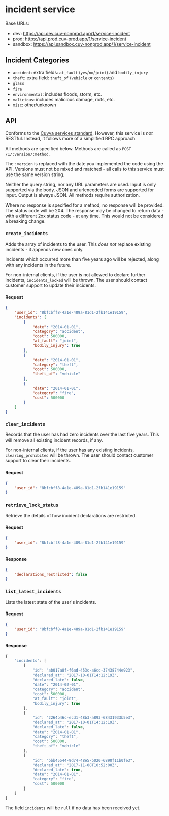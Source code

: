 # incident service

Base URLs:

- dev: https://api.dev.cuv-nonprod.app/1/service-incident
- prod: https://api.prod.cuv-prod.app/1/service-incident
- sandbox: https://api.sandbox.cuv-nonprod.app/1/service-incident

## Incident Categories

- `accident`: extra fields: `at_fault` (`yes`/`no`/`joint`) and `bodily_injury`
- `theft`: extra field: `theft_of` (`vehicle` or `contents`)
- `glass`
- `fire`
- `environmental`: includes floods, storm, etc.
- `malicious`: includes malicious damage, riots, etc.
- `misc`: other/unknown

## API

Conforms to the [Cuvva services standard][1]. However, this service is *not*
RESTful. Instead, it follows more of a simplified RPC approach.

All methods are specified below. Methods are called as
`POST /1/:version/:method`.

The `:version` is replaced with the date you implemented the code using the API.
Versions must not be mixed and matched - all calls to this service must use the
same version string.

Neither the query string, nor any URL parameters are used. Input is only
supported via the body. JSON and urlencoded forms are supported for input.
Output is always JSON. All methods require authorization.

Where no response is specified for a method, no response will be provided. The
status code will be 204. The response may be changed to return data - with a
different 2xx status code - at any time. This would not be considered a breaking
change.

### `create_incidents`

Adds the array of incidents to the user. This *does not* replace existing
incidents - it appends new ones only.

Incidents which occurred more than five years ago will be rejected, along with
any incidents in the future.

For non-internal clients, if the user is not allowed to declare further
incidents, `incidents_locked` will be thrown. The user should contact customer
support to update their incidents.

#### Request

```json
{
	"user_id": "8bfcbff8-4a1e-489a-81d1-2fb141e19159",
	"incidents": [
		{
			"date": "2014-01-01",
			"category": "accident",
			"cost": 500000,
			"at_fault": "joint",
			"bodily_injury": true
		},
		{
			"date": "2014-01-01",
			"category": "theft",
			"cost": 500000,
			"theft_of": "vehicle"
		},
		{
			"date": "2014-01-01",
			"category": "fire",
			"cost": 500000
		}
	]
}
```

### `clear_incidents`

Records that the user has had zero incidents over the last five years. This will
remove all existing incident records, if any.

For non-internal clients, if the user has any existing incidents,
`clearing_prohibited` will be thrown. The user should contact customer support
to clear their incidents.

#### Request

```json
{
	"user_id": "8bfcbff8-4a1e-489a-81d1-2fb141e19159"
}
```

### `retrieve_lock_status`

Retrieve the details of how incident declarations are restricted.

#### Request

```json
{
	"user_id": "8bfcbff8-4a1e-489a-81d1-2fb141e19159"
}
```

#### Response

```json
{
	"declarations_restricted": false
}
```

### `list_latest_incidents`

Lists the latest state of the user's incidents.

#### Request

```json
{
	"user_id": "8bfcbff8-4a1e-489a-81d1-2fb141e19159"
}
```

#### Response

```js
{
	"incidents": [
		{
			"id": "ab017a8f-f6ad-453c-a6cc-37438744e923",
			"declared_at": "2017-10-01T14:12:19Z",
			"declared_late": false,
			"date": "2014-02-01",
			"category": "accident",
			"cost": 500000,
			"at_fault": "joint",
			"bodily_injury": true
		},
		{
			"id": "2264b46c-ecd1-48b3-a893-68431933b5e3",
			"declared_at": "2017-10-01T14:12:19Z",
			"declared_late": false,
			"date": "2014-01-01",
			"category": "theft",
			"cost": 500000,
			"theft_of": "vehicle"
		},
		{
			"id": "bbb45544-9d74-48e5-b020-6890f11b0fe3",
			"declared_at": "2017-11-08T10:52:00Z",
			"declared_late": true,
			"date": "2014-01-01",
			"category": "fire",
			"cost": 500000
		}
	]
}
```

The field `incidents` will be `null` if no data has been received yet.

[1]: https://github.com/cuvva/standards/blob/master/services.md
